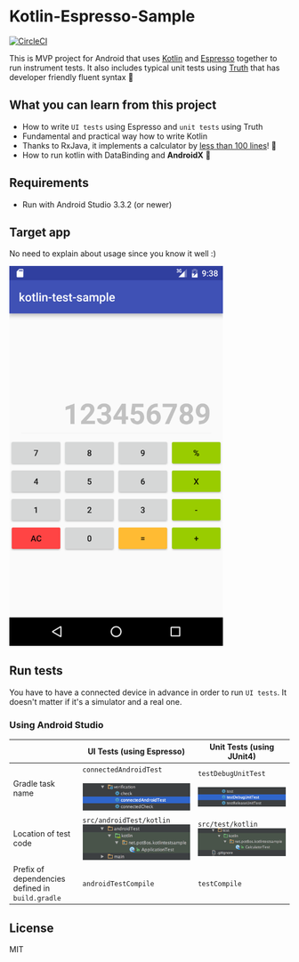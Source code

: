 # Kotlin-Espresso-Sample

[![CircleCI](https://circleci.com/gh/pot8os/Kotlin-Espresso-sample/tree/master.svg?style=svg)](https://circleci.com/gh/pot8os/Kotlin-Espresso-sample/tree/master)

This is MVP project for Android that uses [Kotlin](https://github.com/JetBrains/kotlin) and [Espresso](https://developer.android.com/intl/ja/tools/testing-support-library/index.html#Espresso) together to run instrument tests. It also includes typical unit tests using [Truth](https://github.com/google/truth) that has developer friendly fluent syntax :tada:

## What you can learn from this project

- How to write `UI tests` using Espresso and `unit tests` using Truth
- Fundamental and practical way how to write Kotlin
- Thanks to RxJava, it implements a calculator by [less than 100 lines](https://github.com/pot8os/Kotlin-Espresso-sample/blob/master/app/src/main/kotlin/net/pot8os/kotlintestsample/MainActivity.kt)! :rocket:
- How to run kotlin with DataBinding and **AndroidX** :tada:

## Requirements

- Run with Android Studio 3.3.2 (or newer)

## Target app

No need to explain about usage since you know it well :)

<img src="img/screen.png" width="384">

## Run tests

You have to have a connected device in advance in order to run `UI tests`. It doesn't matter if it's a simulator and a real one.

### Using Android Studio

|   |UI Tests (using Espresso)|Unit Tests (using JUnit4)|
|---|----------------------|-----------------------|
|Gradle task name|`connectedAndroidTest`<br/><br/>![Run Task](img/uitask.png)|`testDebugUnitTest`<br/><br/>![Run Unit Test](img/unittask.png)|
|Location of test code|`src/androidTest/kotlin`<br/>![Path](img/uitest_path.png)|`src/test/kotlin`<br/>![Path](img/unittest_path.png)|
|Prefix of dependencies defined in `build.gradle`|`androidTestCompile`|`testCompile`|

## License

MIT